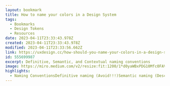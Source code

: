 ```yaml
---
layout: bookmark
title: How to name your colors in a Design System
tags:
  - Bookmarks
  - Design Tokens
  - Resources
date: 2023-04-11T23:33:43.978Z
created: 2023-04-11T23:33:43.978Z
modified: 2023-04-11T23:33:56.662Z
link: https://uxdesign.cc/how-should-you-name-your-colors-in-a-design-system-3086513476df
id: 555699987
excerpt: Definitive, Semantic, and Contextual naming conventions
image: https://miro.medium.com/v2/resize:fit:1200/1*d0yaWBxPDG10Mfc0FAVAGA.jpeg
highlights:
  - Naming ConventionsDefinitive naming (Avoid!!!)Semantic naming (Describe color intent)Contextual naming (Describe color use)Combining Semantic+ContextualSemantic for DesignersContextual for EngineersColor weightsSemantic+weighted (tints/shades with numbers)Meaningful/useful weights (Use of L* values)Incidental vs. Essential weights (WCAG compliance)
---
```

